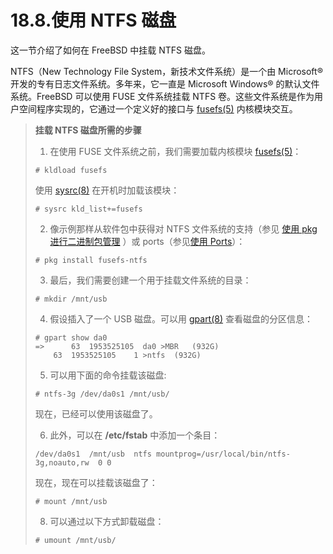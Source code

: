 # 18.8.使用 NTFS 磁盘

这一节介绍了如何在 FreeBSD 中挂载 NTFS 磁盘。

NTFS（New Technology File System，新技术文件系统）是一个由 Microsoft® 开发的专有日志文件系统。多年来，它一直是 Microsoft Windows® 的默认文件系统。FreeBSD 可以使用 FUSE 文件系统挂载 NTFS 卷。这些文件系统是作为用户空间程序实现的，它通过一个定义好的接口与 [fusefs(5)](https://www.freebsd.org/cgi/man.cgi?query=fusefs\&sektion=5\&format=html) 内核模块交互。

> **挂载 NTFS 磁盘所需的步骤**
>
> 1. 在使用 FUSE 文件系统之前，我们需要加载内核模块 [fusefs(5)](https://www.freebsd.org/cgi/man.cgi?query=fusefs&sektion=5&format=html)：
>
> ```
> # kldload fusefs
> ```
>
> 使用 [sysrc(8)](https://www.freebsd.org/cgi/man.cgi?query=sysrc&sektion=8&format=html) 在开机时加载该模块：
>
> ```
> # sysrc kld_list+=fusefs
> ```
>
> 2. 像示例那样从软件包中获得对 NTFS 文件系统的支持（参见 [使用 pkg 进行二进制包管理](https://docs.freebsd.org/en/books/handbook/ports/index.html#pkgng-intro) ）或 ports（参见[使用 Ports](https://docs.freebsd.org/en/books/handbook/ports/index.html#ports-using)）：
>
> ```
> # pkg install fusefs-ntfs
> ```
>
> 3. 最后，我们需要创建一个用于挂载文件系统的目录：
>
> ```
> # mkdir /mnt/usb
> ```
>
> 4. 假设插入了一个 USB 磁盘。可以用 [gpart(8)](https://www.freebsd.org/cgi/man.cgi?query=gpart&sektion=8&format=html) 查看磁盘的分区信息：
>
> ```
> # gpart show da0
> =>	  63  1953525105  da0 >MBR   (932G)
>     63  1953525105    1 >ntfs  (932G)
> ```
>
> 5. 可以用下面的命令挂载该磁盘:
>
> ```
> # ntfs-3g /dev/da0s1 /mnt/usb/
> ```
>
> 现在，已经可以使用该磁盘了。
> 
> 6. 此外，可以在 **/etc/fstab** 中添加一个条目：
>
> ```
> /dev/da0s1  /mnt/usb	ntfs mountprog=/usr/local/bin/ntfs-3g,noauto,rw  0 0
> ```
>
> 现在，现在可以挂载该磁盘了：
>
> ```
> # mount /mnt/usb
> ```
>
> 8. 可以通过以下方式卸载磁盘：
>
> ```
> # umount /mnt/usb/
> ```

